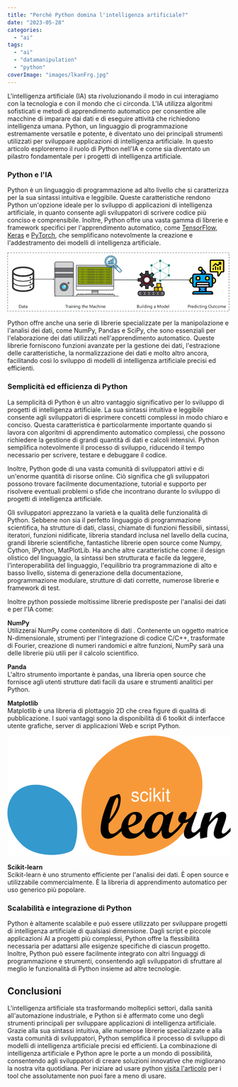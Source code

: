 ```yaml
---
title: "Perchè Python domina l'intelligenza artificiale?"
date: "2023-05-28"
categories: 
  - "ai"
tags: 
  - "ai"
  - "datamanipulation"
  - "python"
coverImage: "images/lkanFrg.jpg"
---
```


L'intelligenza artificiale (IA) sta rivoluzionando il modo in cui interagiamo con la tecnologia e con il mondo che ci circonda. L'IA utilizza algoritmi sofisticati e metodi di apprendimento automatico per consentire alle macchine di imparare dai dati e di eseguire attività che richiedono intelligenza umana. Python, un linguaggio di programmazione estremamente versatile e potente, è diventato uno dei principali strumenti utilizzati per sviluppare applicazioni di intelligenza artificiale. In questo articolo esploreremo il ruolo di Python nell'IA e come sia diventato un pilastro fondamentale per i progetti di intelligenza artificiale.

### Python e l'IA

Python è un linguaggio di programmazione ad alto livello che si caratterizza per la sua sintassi intuitiva e leggibile. Queste caratteristiche rendono Python un'opzione ideale per lo sviluppo di applicazioni di intelligenza artificiale, in quanto consente agli sviluppatori di scrivere codice più conciso e comprensibile. Inoltre, Python offre una vasta gamma di librerie e framework specifici per l'apprendimento automatico, come [TensorFlow](https://www.tensorflow.org/?hl=it), [Keras](https://keras.io/) e [PyTorch](https://pytorch.org/), che semplificano notevolmente la creazione e l'addestramento dei modelli di intelligenza artificiale.

![](images/What-Is-Machine-Learning-Artificial-Intelligence-With-Python-Edureka-960x254.png)

Python offre anche una serie di librerie specializzate per la manipolazione e l'analisi dei dati, come NumPy, Pandas e SciPy, che sono essenziali per l'elaborazione dei dati utilizzati nell'apprendimento automatico. Queste librerie forniscono funzioni avanzate per la gestione dei dati, l'estrazione delle caratteristiche, la normalizzazione dei dati e molto altro ancora, facilitando così lo sviluppo di modelli di intelligenza artificiale precisi ed efficienti.

### Semplicità ed efficienza di Python

La semplicità di Python è un altro vantaggio significativo per lo sviluppo di progetti di intelligenza artificiale. La sua sintassi intuitiva e leggibile consente agli sviluppatori di esprimere concetti complessi in modo chiaro e conciso. Questa caratteristica è particolarmente importante quando si lavora con algoritmi di apprendimento automatico complessi, che possono richiedere la gestione di grandi quantità di dati e calcoli intensivi. Python semplifica notevolmente il processo di sviluppo, riducendo il tempo necessario per scrivere, testare e debuggare il codice.

Inoltre, Python gode di una vasta comunità di sviluppatori attivi e di un'enorme quantità di risorse online. Ciò significa che gli sviluppatori possono trovare facilmente documentazione, tutorial e supporto per risolvere eventuali problemi o sfide che incontrano durante lo sviluppo di progetti di intelligenza artificiale.

Gli sviluppatori apprezzano la varietà e la qualità delle funzionalità di Python. Sebbene non sia il perfetto linguaggio di programmazione scientifica, ha strutture di dati, classi, chiamate di funzioni flessibili, sintassi, iteratori, funzioni nidificate, libreria standard inclusa nel lavello della cucina, grandi librerie scientifiche, fantastiche librerie open source come Numpy, Cython, IPython, MatPlotLib. Ha anche altre caratteristiche come: il design olistico del linguaggio, la sintassi ben strutturata e facile da leggere, l'interoperabilità del linguaggio, l'equilibrio tra programmazione di alto e basso livello, sistema di generazione della documentazione, programmazione modulare, strutture di dati corrette, numerose librerie e framework di test.

Inoltre python possiede moltissime librerie predisposte per l'analisi dei dati e per l'IA come:

**NumPy**  
Utilizzerai NumPy come contenitore di dati . Contenente un oggetto matrice N-dimensionale, strumenti per l'integrazione di codice C/C++, trasformate di Fourier, creazione di numeri randomici e altre funzioni, NumPy sarà una delle librerie più utili per il calcolo scientifico.

**Panda**  
L'altro strumento importante è pandas, una libreria open source che fornisce agli utenti strutture dati facili da usare e strumenti analitici per Python.

**Matplotlib**  
Matplotlib è una libreria di plottaggio 2D che crea figure di qualità di pubblicazione. I suoi vantaggi sono la disponibilità di 6 toolkit di interfacce utente grafiche, server di applicazioni Web e script Python.

![](images/1200px-Scikit_learn_logo_small.svg_-960x517.png)

**Scikit-learn**  
Scikit-learn è uno strumento efficiente per l'analisi dei dati. È open source e utilizzabile commercialmente. È la libreria di apprendimento automatico per uso generico più popolare.

### Scalabilità e integrazione di Python

Python è altamente scalabile e può essere utilizzato per sviluppare progetti di intelligenza artificiale di qualsiasi dimensione. Dagli script e piccole applicazioni AI a progetti più complessi, Python offre la flessibilità necessaria per adattarsi alle esigenze specifiche di ciascun progetto. Inoltre, Python può essere facilmente integrato con altri linguaggi di programmazione e strumenti, consentendo agli sviluppatori di sfruttare al meglio le funzionalità di Python insieme ad altre tecnologie.

## Conclusioni

L'intelligenza artificiale sta trasformando molteplici settori, dalla sanità all'automazione industriale, e Python si è affermato come uno degli strumenti principali per sviluppare applicazioni di intelligenza artificiale. Grazie alla sua sintassi intuitiva, alle numerose librerie specializzate e alla vasta comunità di sviluppatori, Python semplifica il processo di sviluppo di modelli di intelligenza artificiale precisi ed efficienti. La combinazione di intelligenza artificiale e Python apre le porte a un mondo di possibilità, consentendo agli sviluppatori di creare soluzioni innovative che migliorano la nostra vita quotidiana. Per iniziare ad usare python [visita l'articolo](https://avid3855894.altervista.org/strumenti-per-programmare-al-meglio-in-python/) per i tool che assolutamente non puoi fare a meno di usare.
